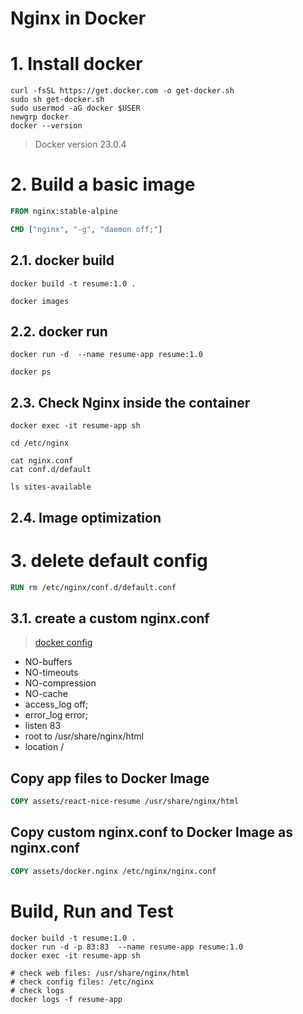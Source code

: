 # Nginx in Docker <!-- omit in toc -->

# 1. Install docker
```
curl -fsSL https://get.docker.com -o get-docker.sh
sudo sh get-docker.sh
sudo usermod -aG docker $USER
newgrp docker
docker --version
```
> Docker version 23.0.4

# 2. Build a basic image
```dockerfile
FROM nginx:stable-alpine

CMD ["nginx", "-g", "daemon off;"]
```
## 2.1. docker build
```
docker build -t resume:1.0 .

docker images
```
## 2.2. docker run
```
docker run -d  --name resume-app resume:1.0

docker ps
```

## 2.3. Check Nginx inside the container
```
docker exec -it resume-app sh

cd /etc/nginx

cat nginx.conf
cat conf.d/default

ls sites-available
```

## 2.4. Image optimization
# 3. delete default config
```dockerfile
RUN rm /etc/nginx/conf.d/default.conf
```
## 3.1. create a custom nginx.conf
> [docker config](./assets/docker.nginx)
- NO-buffers
- NO-timeouts
- NO-compression
- NO-cache
- access_log off;
- error_log  error;
- listen 83
- root to /usr/share/nginx/html
- location /
## Copy app files to Docker Image
```dockerfile
COPY assets/react-nice-resume /usr/share/nginx/html
```
## Copy custom nginx.conf to Docker Image as nginx.conf
```dockerfile
COPY assets/docker.nginx /etc/nginx/nginx.conf
```

# Build, Run and Test
```
docker build -t resume:1.0 .
docker run -d -p 83:83  --name resume-app resume:1.0
docker exec -it resume-app sh

# check web files: /usr/share/nginx/html
# check config files: /etc/nginx
# check logs
docker logs -f resume-app
```


```

```
